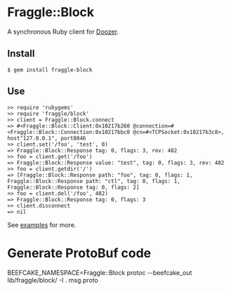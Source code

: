 # Fraggle::Block

A synchronous Ruby client for [Doozer](https://github.com/ha/doozer). 

## Install

    $ gem install fraggle-block

## Use

    >> require 'rubygems'
    >> require 'fraggle/block'
    >> client = Fraggle::Block.connect
    => #<Fraggle::Block::Client:0x10217b260 @connection=#<Fraggle::Block::Connection:0x10217bbc0 @cn=#<TCPSocket:0x10217b3c8>, host"127.0.0.1", port8046
    >> client.set('/foo', 'test', 0)
    => Fraggle::Block::Response tag: 0, flags: 3, rev: 482
    >> foo = client.get('/foo')
    => Fraggle::Block::Response value: "test", tag: 0, flags: 3, rev: 482
    >> foo = client.getdir('/')
    => [Fraggle::Block::Response path: "foo", tag: 0, flags: 1, Fraggle::Block::Response path: "ctl", tag: 0, flags: 1, Fraggle::Block::Response tag: 0, flags: 2]
    >> foo = client.del('/foo', 482)
    => Fraggle::Block::Response tag: 0, flags: 3
    >> client.disconnect
    => nil 

See [examples](https://github.com/dylanegan/fraggle-block/tree/master/examples) for more.


# Generate ProtoBuf code

BEEFCAKE_NAMESPACE=Fraggle::Block protoc --beefcake_out lib/fraggle/block/ -I .  msg.proto

